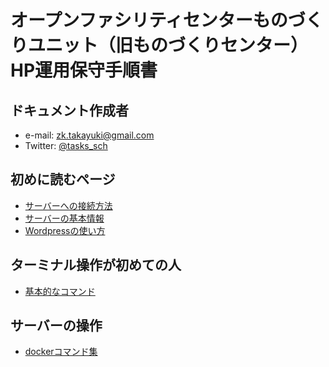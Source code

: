 <!-- omit in toc -->
# オープンファシリティセンターものづくりユニット（旧ものづくりセンター）HP運用保守手順書

## ドキュメント作成者 <!-- {docsify-ignore} -->

- e-mail: zk.takayuki@gmail.com
- Twitter: [@tasks_sch](https://twitter.com/tasks_sch)

## 初めに読むページ　<!-- {docsify-ignore} -->

- [サーバーへの接続方法](ssh.md)
- [サーバーの基本情報](info.md)
- [Wordpressの使い方](admin.md)

## ターミナル操作が初めての人 <!-- {docsify-ignore} -->

- [基本的なコマンド](command.md)

## サーバーの操作 <!-- {docsify-ignore} -->

- [dockerコマンド集](essential.md)
